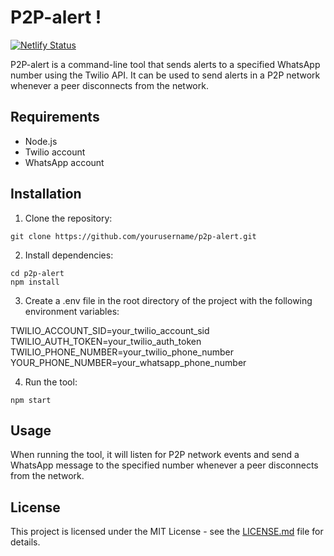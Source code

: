 # P2P-alert !
[![Netlify Status](https://api.netlify.com/api/v1/badges/a1f36bf3-9d9d-46e7-834b-06ebb326fad1/deploy-status)](https://app.netlify.com/sites/p2p-alert/deploys)

P2P-alert is a command-line tool that sends alerts to a specified WhatsApp number using the Twilio API. It can be used to send alerts in a P2P network whenever a peer disconnects from the network.

## Requirements

- Node.js
- Twilio account
- WhatsApp account

## Installation

1. Clone the repository:
```
git clone https://github.com/yourusername/p2p-alert.git
```
2. Install dependencies:

```
cd p2p-alert
npm install
```


3. Create a .env file in the root directory of the project with the following environment variables:

TWILIO_ACCOUNT_SID=your_twilio_account_sid
TWILIO_AUTH_TOKEN=your_twilio_auth_token
TWILIO_PHONE_NUMBER=your_twilio_phone_number
YOUR_PHONE_NUMBER=your_whatsapp_phone_number


4. Run the tool:

```
npm start
```

## Usage

When running the tool, it will listen for P2P network events and send a WhatsApp message to the specified number whenever a peer disconnects from the network.

## License

This project is licensed under the MIT License - see the [LICENSE.md](LICENSE.md) file for details.
